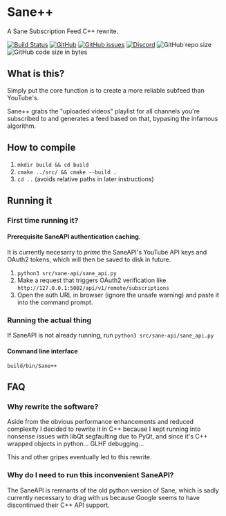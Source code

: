 # Sane++
A Sane Subscription Feed C++ rewrite.

[![Build Status](https://api.travis-ci.org/BluABK/sanepp.svg?branch=master)](https://travis-ci.org/BluABK/sanepp)
[![GitHub](https://img.shields.io/github/license/bluabk/sanepp.svg)](https://raw.githubusercontent.com/BluABK/sanepp/master/LICENSE.md)
[![GitHub issues](https://img.shields.io/github/issues/bluabk/sanepp.svg)](https://github.com/BluABK/sanepp/issues)
[![Discord](https://img.shields.io/discord/499274159839379473.svg?style=popout)](https://discord.gg/7KcvPt4)
![GitHub repo size](https://img.shields.io/github/repo-size/bluabk/sanepp.svg?style=popout)
![GitHub code size in bytes](https://img.shields.io/github/languages/code-size/bluabk/sanepp.svg)


## What is this?
Simply put the core function is to create a more reliable subfeed than YouTube's.

Sane++ grabs the "uploaded videos" playlist for all channels you're subscribed to and generates a feed based on that, bypasing the infamous algorithm. 

## How to compile
  1. `mkdir build && cd build`
  2. `cmake ../src/ && cmake --build .`
  3. `cd ..` (avoids relative paths in later instructions)

## Running it
### First time running it?
#### Prerequisite SaneAPI authentication caching.
It is currently necesarry to *prime* the SaneAPI's YouTube API keys and OAuth2 tokens, which will then be saved to disk in future.

  1. `python3 src/sane-api/sane_api.py`
  2. Make a request that triggers OAuth2 verification like `http://127.0.0.1:5002/api/v1/remote/subscriptions`
  3. Open the auth URL in browser (ignore the unsafe warning) and paste it into the command prompt.

### Running the actual thing
If SaneAPI is not already running, run `python3 src/sane-api/sane_api.py`
#### Command line interface
`build/bin/Sane++`

## FAQ
### Why rewrite the software?
Aside from the obvious performance enhancements and reduced complexity I decided to rewrite it in C++ because I kept running into nonsense issues with libQt segfaulting due to PyQt, and since it's C++ wrapped objects in python... GLHF debugging...

This and other gripes eventually led to this rewrite.
### Why do I need to run this inconvenient SaneAPI?
The SaneAPI is remnants of the old python version of Sane, which is sadly currently necessary to drag with us because Google seems to have discontinued their C++ API support.

